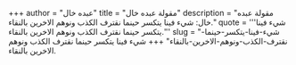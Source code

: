 +++
author = "عبده خال"
title = "مقولة عبده خال"
description = "مقولة عبده خال: شيء فينا يتكسر حينما نقترف الكذب ونوهم الاخرين بالنقاء."
quote = '''شيء فينا يتكسر حينما نقترف الكذب ونوهم الاخرين بالنقاء.''' 
slug = "شيء-فينا-يتكسر-حينما-نقترف-الكذب-ونوهم-الاخرين-بالنقاء"
+++
شيء فينا يتكسر حينما نقترف الكذب ونوهم الاخرين بالنقاء.
